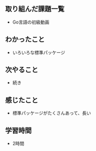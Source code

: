## 取り組んだ課題一覧
- Go言語の初級動画

## わかったこと
- いろいろな標準パッケージ

## 次やること
- 続き

## 感じたこと
- 標準パッケージがたくさんあって、長い

## 学習時間
- 2時間
